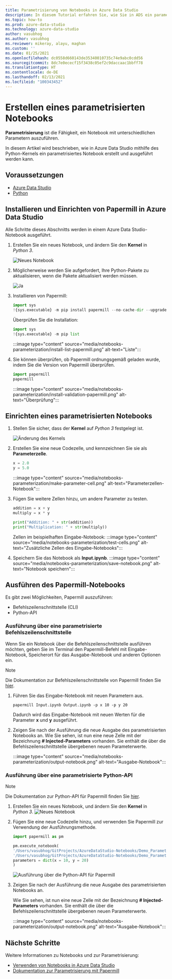 ```yaml
---
title: Parametrisierung von Notebooks in Azure Data Studio
description: In diesem Tutorial erfahren Sie, wie Sie in ADS ein parametrisiertes Notebook erstellen können.
ms.topic: how-to
ms.prod: azure-data-studio
ms.technology: azure-data-studio
author: vasubhog
ms.author: vasubhog
ms.reviewer: mikeray, alayu, maghan
ms.custom: ''
ms.date: 01/25/2021
ms.openlocfilehash: dc0558d660143de35340010735c74e9abc0cdd56
ms.sourcegitcommit: 8dc7e0ececf15f3438c05ef2c9daccaac1bbff78
ms.translationtype: HT
ms.contentlocale: de-DE
ms.lasthandoff: 02/13/2021
ms.locfileid: "100343452"
---
```

# <a name="create-a-parameterized-notebook"></a>Erstellen eines parametrisierten Notebooks

**Parametrisierung** ist die Fähigkeit, ein Notebook mit unterschiedlichen Parametern auszuführen.

In diesem Artikel wird beschrieben, wie in Azure Data Studio mithilfe des Python-Kernels ein parametrisiertes Notebook erstellt und ausgeführt werden kann.

## <a name="prerequisites"></a>Voraussetzungen

- [Azure Data Studio](../download-azure-data-studio.md)
- [Python](https://www.python.org/downloads/)

## <a name="install-and-set-up-papermill-in-azure-data-studio"></a>Installieren und Einrichten von Papermill in Azure Data Studio

Alle Schritte dieses Abschnitts werden in einem Azure Data Studio-Notebook ausgeführt.

1. Erstellen Sie ein neues Notebook, und ändern Sie den **Kernel** in *Python 3*.

   ![Neues Notebook](media/notebooks-kqlmagic/install-new-notebook.png)

2. Möglicherweise werden Sie aufgefordert, Ihre Python-Pakete zu aktualisieren, wenn die Pakete aktualisiert werden müssen.

   ![Ja](media/notebooks-kqlmagic/install-python-yes.png)

3. Installieren von Papermill:

   ```python
   import sys
   !{sys.executable} -m pip install papermill --no-cache-dir --upgrade
   ```

   Überprüfen Sie die Installation:

   ```python
   import sys
   !{sys.executable} -m pip list
   ```

   :::image type="content" source="media/notebooks-parameterization/install-list-papermill.png" alt-text="Liste":::

5. Sie können überprüfen, ob Papermill ordnungsgemäß geladen wurde, indem Sie die Version von Papermill überprüfen.

   ```python
   import papermill
   papermill
   ```

   :::image type="content" source="media/notebooks-parameterization/install-validation-papermill.png" alt-text="Überprüfung":::

## <a name="set-up-a-parameterized-notebook"></a>Einrichten eines parametrisierten Notebooks

1. Stellen Sie sicher, dass der **Kernel** auf *Python 3* festgelegt ist.

   ![Änderung des Kernels](media/notebooks-kqlmagic/change-kernel.png)

2. Erstellen Sie eine neue Codezelle, und kennzeichnen Sie sie als **Parameterzelle**.

   ```python
   x = 2.0
   y = 5.0
   ```

   :::image type="content" source="media/notebooks-parameterization/make-parameter-cell.png" alt-text="Parameterzellen-Notebook":::

3. Fügen Sie weitere Zellen hinzu, um andere Parameter zu testen.

   ```python
   addition = x + y
   multiply = x * y
   ```

   ```python
   print("Addition: " + str(addition))
   print("Multiplication: " + str(multiply))
   ```

   Zellen im beispielhaften Eingabe-Notebook: :::image type="content" source="media/notebooks-parameterization/test-cells.png" alt-text="Zusätzliche Zellen des Eingabe-Notebooks":::

4. Speichern Sie das Notebook als **Input.ipynb**.
   :::image type="content" source="media/notebooks-parameterization/save-notebook.png" alt-text="Notebook speichern":::

## <a name="how-to-execute-papermill-notebook"></a>Ausführen des Papermill-Notebooks

Es gibt zwei Möglichkeiten, Papermill auszuführen:

- Befehlszeilenschnittstelle (CLI)
- Python-API

### <a name="parameterized-cli-execution"></a>Ausführung über eine parametrisierte Befehlszeilenschnittstelle

Wenn Sie ein Notebook über die Befehlszeilenschnittstelle ausführen möchten, geben Sie im Terminal den Papermill-Befehl mit Eingabe-Notebook, Speicherort für das Ausgabe-Notebook und anderen Optionen ein.

> [!Note]
   > Die Dokumentation zur Befehlszeilenschnittstelle von Papermill finden Sie [hier](https://papermill.readthedocs.io/en/latest/usage-execute.html#execute-via-cli).

1. Führen Sie das Eingabe-Notebook mit neuen Parametern aus.

   ```shell
   papermill Input.ipynb Output.ipynb -p x 10 -p y 20
   ```

   Dadurch wird das Eingabe-Notebook mit neuen Werten für die Parameter **x** und **y** ausgeführt.

2. Zeigen Sie nach der Ausführung die neue Ausgabe des parametrisierten Notebooks an.
   Wie Sie sehen, ist nun eine neue Zelle mit der Bezeichnung **# Injected-Parameters** vorhanden. Sie enthält die über die Befehlszeilenschnittstelle übergebenen neuen Parameterwerte.

   :::image type="content" source="media/notebooks-parameterization/output-notebook.png" alt-text="Ausgabe-Notebook":::

### <a name="parameterized-python-api-execution"></a>Ausführung über eine parametrisierte Python-API

> [!Note]
   > Die Dokumentation zur Python-API für Papermill finden Sie [hier](https://papermill.readthedocs.io/en/latest/usage-execute.html#execute-via-the-python-api).

1. Erstellen Sie ein neues Notebook, und ändern Sie den **Kernel** in *Python 3*.
   ![Neues Notebook](media/notebooks-kqlmagic/install-new-notebook.png)

2. Fügen Sie eine neue Codezelle hinzu, und verwenden Sie Papermill zur Verwendung der Ausführungsmethode.

   ```python
   import papermill as pm

   pm.execute_notebook(
   '/Users/vasubhog/GitProjects/AzureDataStudio-Notebooks/Demo_Parameterization/Input.ipynb',
   '/Users/vasubhog/GitProjects/AzureDataStudio-Notebooks/Demo_Parameterization/Output.ipynb',
   parameters = dict(x = 10, y = 20)
   )
   ```

   ![Ausführung über die Python-API für Papermill](media/notebooks-parameterization/python-api-execute.png)

3. Zeigen Sie nach der Ausführung die neue Ausgabe des parametrisierten Notebooks an.

   Wie Sie sehen, ist nun eine neue Zelle mit der Bezeichnung **# Injected-Parameters** vorhanden. Sie enthält die über die Befehlszeilenschnittstelle übergebenen neuen Parameterwerte.

   :::image type="content" source="media/notebooks-parameterization/output-notebook.png" alt-text="Ausgabe-Notebook":::

## <a name="next-steps"></a>Nächste Schritte

Weitere Informationen zu Notebooks und zur Parametrisierung:

- [Verwenden von Notebooks in Azure Data Studio](./notebooks-guidance.md)
- [Dokumentation zur Parametrisierung mit Papermill](https://papermill.readthedocs.io/en/latest/index.html)